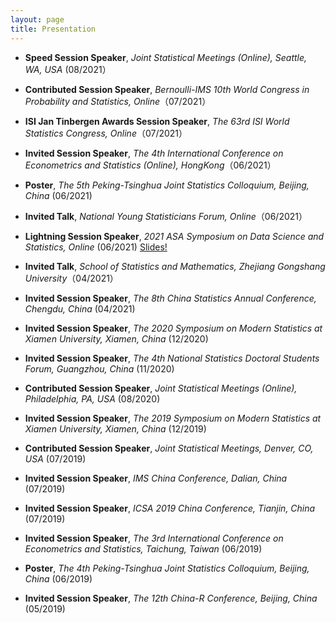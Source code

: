 ```yaml
---
layout: page
title: Presentation
---
```










* **Speed Session Speaker**, _Joint Statistical Meetings (Online), Seattle, WA, USA_ (08/2021）


* **Contributed Session Speaker**, _Bernoulli-IMS 10th World Congress in Probability and Statistics, Online_（07/2021）


* **ISI Jan Tinbergen Awards Session Speaker**, _The 63rd ISI World Statistics Congress, Online_（07/2021）




* **Invited Session Speaker**, _The 4th International Conference on Econometrics and Statistics (Online), HongKong_（06/2021）

* **Poster**, _The 5th Peking-Tsinghua Joint Statistics Colloquium, Beijing, China_ (06/2021)


* **Invited Talk**, _National Young Statisticians Forum, Online_（06/2021）




* **Lightning  Session Speaker**, _2021 ASA Symposium on Data Science and Statistics,
Online_ (06/2021) [Slides!]("/assets/SDSS2021.pdf")


* **Invited Talk**, _School of Statistics and Mathematics, Zhejiang Gongshang University_（04/2021）


* **Invited Session Speaker**, _The 8th China Statistics Annual Conference,
Chengdu, China_ (04/2021)




* **Invited Session Speaker**, _The 2020 Symposium on Modern Statistics at Xiamen University,
Xiamen, China_ (12/2020)



* **Invited Session Speaker**,  _The 4th National Statistics Doctoral Students Forum, Guangzhou, China_ (11/2020)

* **Contributed Session Speaker**, _Joint Statistical Meetings (Online), Philadelphia, PA, USA_ (08/2020)


* **Invited Session Speaker**, _The 2019 Symposium on Modern Statistics at Xiamen University,
Xiamen, China_ (12/2019)

* **Contributed Session Speaker**, _Joint Statistical Meetings, Denver, CO, USA_ (07/2019)


* **Invited Session Speaker**, _IMS China Conference, Dalian, China_ (07/2019)


* **Invited Session Speaker**, _ICSA  2019 China Conference, Tianjin, China_ (07/2019)


* **Invited Session Speaker**, _The 3rd International Conference on Econometrics and Statistics, 
Taichung, Taiwan_ (06/2019)


* **Poster**, _The 4th Peking-Tsinghua Joint Statistics Colloquium, Beijing, China_ (06/2019)


* **Invited Session Speaker**, _The 12th China-R Conference, Beijing, China_ (05/2019)





